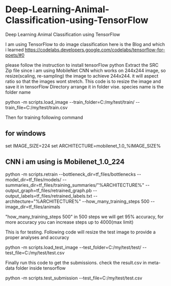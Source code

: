 # Deep-Learning-Animal-Classification-using-TensorFlow

Deep Learning Animal Classification using TensorFlow

I am using TensorFlow to do image classification
here is the Blog and which i learned https://codelabs.developers.google.com/codelabs/tensorflow-for-poets/#0

please follow the instruction to install tensorFlow python
Extract the SRC Zip file
since i am using MobileNet CNN which works on 244x244 image, so resize(scaling, re-sampling) the image to achieve 244x244. it will aspect ratio so that the images wont stretch.
This code is to resize the image and save it in tensorFlow Directory arrange it in folder vise. species name is the folder name

python -m scripts.load_image --train_folder=C:/my/test/train/ --train_file=C:/my/test/train.csv

Then for training following command

## for windows

set IMAGE_SIZE=224
set ARCHITECTURE=mobilenet_1.0_%IMAGE_SIZE%

## CNN  i am using is Mobilenet_1.0_224

python -m scripts.retrain --bottleneck_dir=tf_files/bottlenecks --model_dir=tf_files/models/ --summaries_dir=tf_files/training_summaries/"%ARCHITECTURE%" --output_graph=tf_files/retrained_graph.pb --output_labels=tf_files/retrained_labels.txt  --architecture="%ARCHITECTURE%" --how_many_training_steps 500 --image_dir=tf_files/animals

"how_many_training_steps 500" in 500 steps we will get 95% accuracy, for more accuracy you can increase steps up to 4000(max limit)



This is for testing.
Following code will resize the test image to provide a proper analyses and accuracy

python -m scripts.load_test_image --test_folder=C:/my/test/test/ --test_file=C:/my/test/test.csv

Finally run this code to get the submissions. check the result.csv in meta-data folder inside tensorflow

python -m scripts.test_submission --test_file=C:/my/test/test.csv

